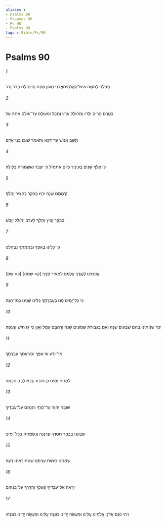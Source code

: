 ```yaml
---
aliases : 
- Psalms 90
- Psaumes 90
- Ps 90
- Psalms 90
tags : Bible/Ps/90
---
```


# Psalms 90

###### 1
תְּפִלָּה לְמֹשֶׁה אִישׁ־הָאֱלֹהִיםאֲדֹנָי מָעֹון אַתָּה הָיִיתָ לָּנוּ בְּדֹר וָדֹר׃
###### 2
בְּטֶרֶם הָרִים יֻלָּדוּ וַתְּחֹולֵל אֶרֶץ וְתֵבֵל וּמֵעֹולָם עַד־עֹולָם אַתָּה אֵל׃
###### 3
תָּשֵׁב אֱנֹושׁ עַד־דַּכָּא וַתֹּאמֶר שׁוּבוּ בְנֵי־אָדָם׃
###### 4
כִּי אֶלֶף שָׁנִים בְּעֵינֶיךָ כְּיֹום אֶתְמֹול כִּי יַעֲבֹר וְאַשְׁמוּרָה בַלָּיְלָה׃
###### 5
זְרַמְתָּם שֵׁנָה יִהְיוּ בַּבֹּקֶר כֶּחָצִיר יַחֲלֹף׃
###### 6
בַּבֹּקֶר יָצִיץ וְחָלָף לָעֶרֶב יְמֹולֵל וְיָבֵשׁ׃
###### 7
כִּי־כָלִינוּ בְאַפֶּךָ וּבַחֲמָתְךָ נִבְהָלְנוּ׃
###### 8
[כ= שַׁתָּ] [ק= שַׁתָּה] עֲוֹנֹתֵינוּ לְנֶגְדֶּךָ עֲלֻמֵנוּ לִמְאֹור פָּנֶיךָ׃
###### 9
כִּי כָל־יָמֵינוּ פָּנוּ בְעֶבְרָתֶךָ כִּלִּינוּ שָׁנֵינוּ כְמֹו־הֶגֶה׃
###### 10
יְמֵי־שְׁנֹותֵינוּ בָהֶם שִׁבְעִים שָׁנָה וְאִם בִּגְבוּרֹת שְׁמֹונִים שָׁנָה וְרָהְבָּם עָמָל וָאָוֶן כִּי־גָז חִישׁ וַנָּעֻפָה׃
###### 11
מִי־יֹודֵעַ עֹז אַפֶּךָ וּכְיִרְאָתְךָ עֶבְרָתֶךָ׃
###### 12
לִמְנֹות יָמֵינוּ כֵּן הֹודַע וְנָבִא לְבַב חָכְמָה׃
###### 13
שׁוּבָה יְהוָה עַד־מָתָי וְהִנָּחֵם עַל־עֲבָדֶיךָ׃
###### 14
שַׂבְּעֵנוּ בַבֹּקֶר חַסְדֶּךָ וּנְרַנְּנָה וְנִשְׂמְחָה בְּכָל־יָמֵינוּ׃
###### 15
שַׂמְּחֵנוּ כִּימֹות עִנִּיתָנוּ שְׁנֹות רָאִינוּ רָעָה׃
###### 16
יֵרָאֶה אֶל־עֲבָדֶיךָ פָעֳלֶךָ וַהֲדָרְךָ עַל־בְּנֵיהֶם׃
###### 17
וִיהִי נֹעַם אֲדֹנָי אֱלֹהֵינוּ עָלֵינוּ וּמַעֲשֵׂה יָדֵינוּ כֹּונְנָה עָלֵינוּ וּמַעֲשֵׂה יָדֵינוּ כֹּונְנֵהוּ׃
